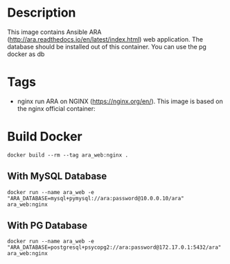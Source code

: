# Description
This image contains Ansible ARA (http://ara.readthedocs.io/en/latest/index.html) web application. The database should be installed out of this container. You can use the pg docker as db

# Tags
* nginx
run ARA on NGINX (https://nginx.org/en/). This image is based on the nginx official container:

# Build Docker
```
docker build --rm --tag ara_web:nginx .
```

## With MySQL Database
```
docker run --name ara_web -e "ARA_DATABASE=mysql+pymysql://ara:password@10.0.0.10/ara" ara_web:nginx
```
## With PG Database
```
docker run --name ara_web -e "ARA_DATABASE=postgresql+psycopg2://ara:password@172.17.0.1:5432/ara" ara_web:nginx
```

<!-- The directory ```<my_ssl_certificates_dir>``` should contains 2 files: ssl.crt and ssl.key*/ -->
